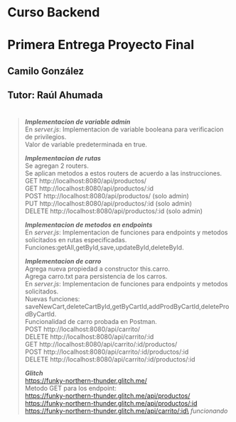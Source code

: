 # **Curso Backend**
# Primera Entrega Proyecto Final
## Camilo González
## Tutor: Raúl Ahumada
#

>***Implementacion de variable admin***\
>En *server.js*: Implementacion de variable booleana para verificacion de privilegios.\
>Valor de variable predeterminada en true.
>
>***Implementacion de rutas***\
>Se agregan 2 routers.\
>Se aplican metodos a estos routers de acuerdo a las instrucciones.\
GET http://localhost:8080/api/productos/\
GET http://localhost:8080/api/productos/:id\
POST http://localhost:8080/api/productos/ (solo admin)\
PUT http://localhost:8080/api/productos/:id (solo admin)\
DELETE http://localhost:8080/api/productos/:id (solo admin)
>
>***Implementacion de metodos en endpoints***\
>En *server.js*: Implementacion de funciones para endpoints y metodos solicitados en rutas especificadas.\
>Funciones:getAll,getById,save,updateById,deleteById.
>
>***Implementacion de carro***\
>Agrega nueva propiedad a constructor this.carro.\
>Agrega carro.txt para persistencia de los carros.\
>En *server.js*: Implementacion de funciones para endpoints y metodos solicitados.\
>Nuevas funciones: saveNewCart,deleteCartById,getByCartId,addProdByCartId,deleteProdByCartId.\
>Funcionalidad de carro probada en Postman.\
>POST http://localhost:8080/api/carrito/ \
>DELETE http://localhost:8080/api/carrito/:id \
>GET http://localhost:8080/api/carrito/:id/productos/ \
>POST http://localhost:8080/api/carrito/:id/productos/:id \
>DELETE http://localhost:8080/api/carrito/:id/productos/:id
>
> **_Glitch_**\
> https://funky-northern-thunder.glitch.me/ \
> Metodo GET para los endpoint:\
>https://funky-northern-thunder.glitch.me/api/productos/ \
>https://funky-northern-thunder.glitch.me/api/productos/:id \
>https://funky-northern-thunder.glitch.me/api/carrito/:id\
>*funcionando*
#